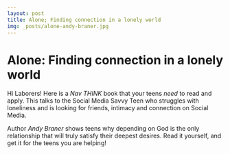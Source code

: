 ```yaml
---
layout: post
title: Alone; Finding connection in a lonely world
img: _posts/alone-andy-braner.jpg
---
```


# Alone: Finding connection in a lonely world

Hi Laborers! Here is a *Nav THINK* book that your teens *need* to read and apply. This talks to the Social Media Savvy Teen who struggles with loneliness and is looking for friends, intimacy and connection on Social Media. 

Author _Andy Braner_ shows teens why depending on God is the only relationship that will truly satisfy their deepest desires. Read it yourself, and get it for the teens you are helping!